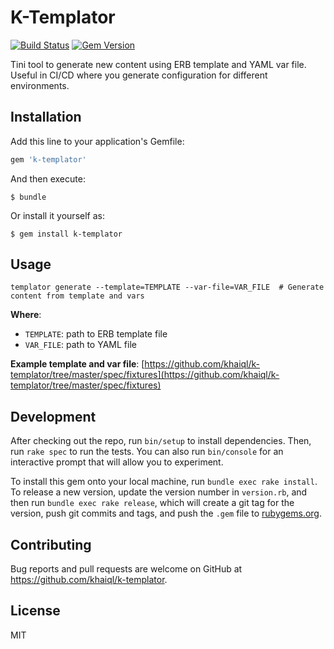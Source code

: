 # K-Templator

[![Build Status](https://travis-ci.org/khaiql/k-templator.svg?branch=master)](https://travis-ci.org/khaiql/k-templator) [![Gem Version](https://badge.fury.io/rb/k-templator.svg)](https://badge.fury.io/rb/k-templator)

Tini tool to generate new content using ERB template and YAML var file. Useful in CI/CD where you generate configuration for different environments.

## Installation

Add this line to your application's Gemfile:

```ruby
gem 'k-templator'
```

And then execute:

    $ bundle

Or install it yourself as:

    $ gem install k-templator

## Usage

`templator generate --template=TEMPLATE --var-file=VAR_FILE  # Generate content from template and vars`

**Where**:
- `TEMPLATE`: path to ERB template file
- `VAR_FILE`: path to YAML file

**Example template and var file**: [https://github.com/khaiql/k-templator/tree/master/spec/fixtures](https://github.com/khaiql/k-templator/tree/master/spec/fixtures)

## Development

After checking out the repo, run `bin/setup` to install dependencies. Then, run `rake spec` to run the tests. You can also run `bin/console` for an interactive prompt that will allow you to experiment.

To install this gem onto your local machine, run `bundle exec rake install`. To release a new version, update the version number in `version.rb`, and then run `bundle exec rake release`, which will create a git tag for the version, push git commits and tags, and push the `.gem` file to [rubygems.org](https://rubygems.org).

## Contributing

Bug reports and pull requests are welcome on GitHub at https://github.com/khaiql/k-templator.

## License

MIT
